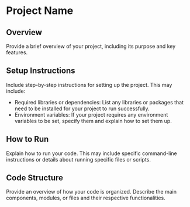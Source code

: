 # Project Name

## Overview

Provide a brief overview of your project, including its purpose and key features.

## Setup Instructions

Include step-by-step instructions for setting up the project. This may include:

- Required libraries or dependencies: List any libraries or packages that need to be installed for your project to run successfully.
- Environment variables: If your project requires any environment variables to be set, specify them and explain how to set them up.

## How to Run

Explain how to run your code. This may include specific command-line instructions or details about running specific files or scripts.

## Code Structure

Provide an overview of how your code is organized. Describe the main components, modules, or files and their respective functionalities.